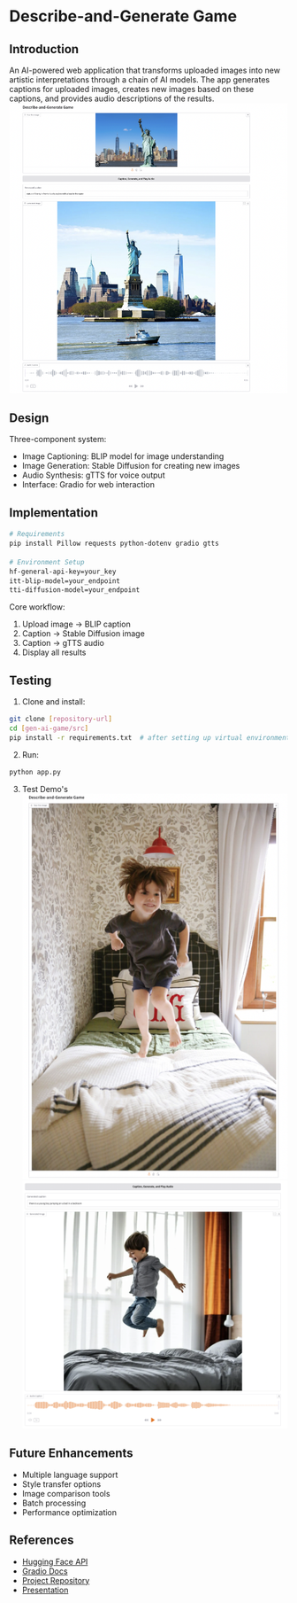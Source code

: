 # Describe-and-Generate Game

## Introduction
An AI-powered web application that transforms uploaded images into new artistic interpretations through a chain of AI models. The app generates captions for uploaded images, creates new images based on these captions, and provides audio descriptions of the results.
![Description of Image](src/assets/liberty.png)

## Design
Three-component system:
- Image Captioning: BLIP model for image understanding
- Image Generation: Stable Diffusion for creating new images
- Audio Synthesis: gTTS for voice output
- Interface: Gradio for web interaction

## Implementation
```bash
# Requirements
pip install Pillow requests python-dotenv gradio gtts

# Environment Setup
hf-general-api-key=your_key
itt-blip-model=your_endpoint
tti-diffusion-model=your_endpoint
```

Core workflow:
1. Upload image → BLIP caption
2. Caption → Stable Diffusion image
3. Caption → gTTS audio
4. Display all results

## Testing
1. Clone and install:
```bash
git clone [repository-url]
cd [gen-ai-game/src]
pip install -r requirements.txt  # after setting up virtual environment
```

2. Run:
```bash
python app.py
```
3. Test Demo's
![Boy Jumping](src/assets/boyI.png) ![Boy Jumping](src/assets/boyO.png)

## Future Enhancements
- Multiple language support
- Style transfer options
- Image comparison tools
- Batch processing
- Performance optimization

## References
- [Hugging Face API](https://huggingface.co/docs/api-inference/index)
- [Gradio Docs](https://gradio.app/docs/)
- [Project Repository](https://github.com/juma-paul/customer-support-chatbot/tree/main/gen-ai-game)
- [Presentation](https://docs.google.com/presentation/d/1mawC_eTT0Pzs4y4W9_1oyD9cLehZ88QhHc79II1TXrU/edit?usp=sharing)